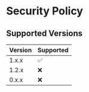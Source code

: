 # Security Policy

## Supported Versions

| Version | Supported          |
| ------- | ------------------ |
| 1.x.x   | :white_check_mark: |
| 1.2.x   | :x:                |
| 0.x.x   | :x:                |
